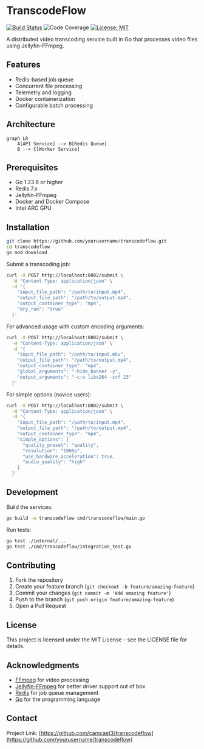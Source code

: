 # TranscodeFlow

[![Build Status](https://github.com/camcast3/transcodeflow/actions/workflows/transcodeflow_build_official.yaml/badge.svg)](https://github.com/camcast3/transcodeflow/actions/workflows/transcodeflow_build_official.yaml)
![Code Coverage](https://img.shields.io/endpoint?url=https://gist.githubusercontent.com/camcast3/e81cf774cf842457d7216bf34e770fdc/raw/transcodeflow-coverage.json)
[![License: MIT](https://img.shields.io/badge/License-MIT-yellow.svg)](https://opensource.org/licenses/MIT)

A distributed video transcoding service built in Go that processes video files using Jellyfin-FFmpeg.

## Features

- Redis-based job queue
- Concurrent file processing
- Telemetry and logging
- Docker containerization
- Configurable batch processing

## Architecture

```mermaid
graph LR
    A[API Service] --> B[Redis Queue]
    B --> C[Worker Service]
```

## Prerequisites

- Go 1.23.6 or higher
- Redis 7.x
- Jellyfin-FFmpeg
- Docker and Docker Compose
- Intel ARC GPU

## Installation

```bash
git clone https://github.com/yourusername/transcodeflow.git
cd transcodeflow
go mod download
```

Submit a transcoding job:

```bash
curl -X POST http://localhost:8082/submit \
  -H "Content-Type: application/json" \
  -d '{
    "input_file_path": "/path/to/input.mp4",
    "output_file_path": "/path/to/output.mp4",
    "output_container_type": "mp4",
    "dry_run": "true"
  }'
```

For advanced usage with custom encoding arguments:
```bash
curl -X POST http://localhost:8082/submit \
  -H "Content-Type: application/json" \
  -d '{
    "input_file_path": "/path/to/input.mkv",
    "output_file_path": "/path/to/output.mp4",
    "output_container_type": "mp4",
    "global_arguments": "-hide_banner -y",
    "output_arguments": "-c:v libx264 -crf 23"
  }'
```

For simple options (novice users):

```bash
curl -X POST http://localhost:8082/submit \
  -H "Content-Type: application/json" \
  -d '{
    "input_file_path": "/path/to/input.mp4",
    "output_file_path": "/path/to/output.mp4",
    "output_container_type": "mp4",
    "simple_options": {
      "quality_preset": "quality",
      "resolution": "1080p",
      "use_hardware_acceleration": true,
      "audio_quality": "high"
    }
  }'
```

## Development

Build the services:

```bash
go build -o transcodeflow cmd/transcodeflow/main.go
```

Run tests:

```bash
go test ./internal/...
go test ./cmd/trancodeflow/integration_test.go
```


## Contributing

1. Fork the repository
2. Create your feature branch (`git checkout -b feature/amazing-feature`)
3. Commit your changes (`git commit -m 'Add amazing feature'`)
4. Push to the branch (`git push origin feature/amazing-feature`)
5. Open a Pull Request

## License

This project is licensed under the MIT License - see the LICENSE file for details.

## Acknowledgments

- [FFmpeg](https://ffmpeg.org/) for video processing
- [Jellyfin-FFmpeg](https://github.com/jellyfin/jellyfin-ffmpeg) for better driver support out of box
- [Redis](https://redis.io/) for job queue management
- [Go](https://golang.org/) for the programming language

## Contact

Project Link: [https://github.com/camcast3/transcodeflow](https://github.com/yourusername/transcodeflow)
